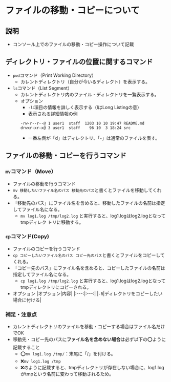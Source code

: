 # ファイルの移動・コピーについて
## 説明
- コンソール上でのファイルの移動・コピー操作について記載

## ディレクトリ・ファイルの位置に関するコマンド
- ```pwd```コマンド（Print Working Directory）
  - カレントディレクトリ（自分が今いるディレクト）を表示する。
- ```ls```コマンド（List Segment）
  - カレントディレクトリ内のファイル・ディレクトリを一覧表示する。
  - オプション
    - ```-l```:項目の情報を詳しく表示する（lはLong Listingの意）
    - 表示される詳細情報の例
    ```
    -rw-r--r--@ 1 user1  staff  1203 10 10 19:47 README.md
    drwxr-xr-x@ 3 user1  staff    96 10  3 18:24 src
    ```
    - 一番左側が「d」はディレクトリ、「-」は通常のファイルを表す。
## ファイルの移動・コピーを行うコマンド
### ```mv```コマンド（Move）
- ファイルの移動を行うコマンド
- ```mv 移動したいファイル名のパス 移動先のパス```と書くとファイルを移動してくれる。
- 「移動先のパス」にファイル名を含めると、移動したファイルの名前は指定してファイル名になる。
  - ```mv log1.log /tmp/log2.log``` と実行すると、log1.logはlog2.logとなってtmpディレク トリに移動する。 
### ```cp```コマンド(Copy)
- ファイルのコピーを行うコマンド
- ```cp コピーしたいファイル名のパス コピー先のパス```と書くとファイルをコピーしてくれる。  
- 「コピー先のパス」にファイル名を含めると、コピーしたファイルの名前は指定してファイル名になる。
    - ```cp log1.log /tmp/log2.log``` と実行すると、log1.logはlog2.logとなってtmpディレクトリにコピーされる。 
- オプション
  |オプション|内容|
  |:---:|:---:|
  |```-R```|ディレクトリをコピーしたい場合に付ける|
### 補足・注意点
- カレントディレクトリのファイルを移動・コピーする場合はファイル名だけでOK
- 移動先・コピー先のパスに**ファイル名を含めない場合**は必ず以下の⭕️ように記載すること
  - ⭕️```mv log1.log /tmp/```：末尾に「/」を付ける。
  - ❌```mv log1.log /tmp```
  - ❌のように記載すると、tmpディレクトリが存在しない場合に、log1.logがtmpという名前に変わって移動されるため。